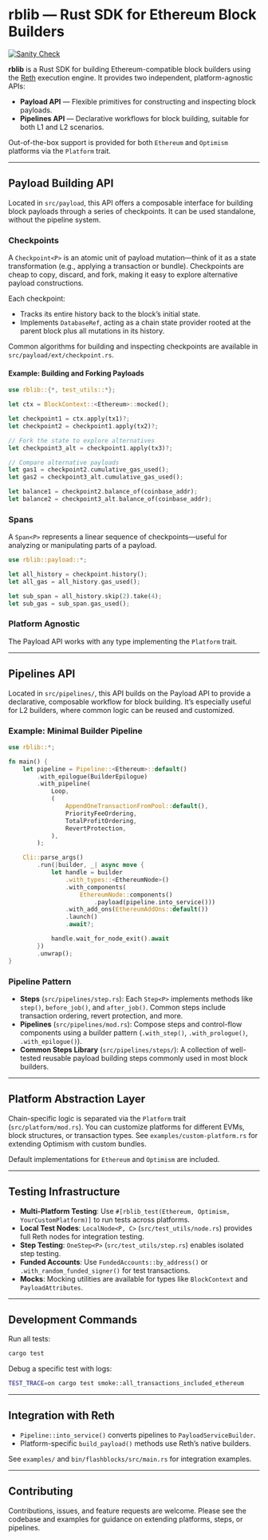 # rblib — Rust SDK for Ethereum Block Builders

[![Sanity Check](https://github.com/flashbots/rblib/actions/workflows/sanity.yaml/badge.svg)](https://github.com/flashbots/rblib/actions/workflows/sanity.yaml)

**rblib** is a Rust SDK for building Ethereum-compatible block builders using the [Reth](https://github.com/paradigmxyz/reth) execution engine. It provides two independent, platform-agnostic APIs:

- **Payload API** — Flexible primitives for constructing and inspecting block payloads.
- **Pipelines API** — Declarative workflows for block building, suitable for both L1 and L2 scenarios.

Out-of-the-box support is provided for both `Ethereum` and `Optimism` platforms via the `Platform` trait.

---

## Payload Building API

Located in `src/payload`, this API offers a composable interface for building block payloads through a series of checkpoints. It can be used standalone, without the pipeline system.

### Checkpoints

A `Checkpoint<P>` is an atomic unit of payload mutation—think of it as a state transformation (e.g., applying a transaction or bundle). Checkpoints are cheap to copy, discard, and fork, making it easy to explore alternative payload constructions.

Each checkpoint:

- Tracks its entire history back to the block’s initial state.
- Implements `DatabaseRef`, acting as a chain state provider rooted at the parent block plus all mutations in its history.

Common algorithms for building and inspecting checkpoints are available in `src/payload/ext/checkpoint.rs`.

#### Example: Building and Forking Payloads

```rust
use rblib::{*, test_utils::*};

let ctx = BlockContext::<Ethereum>::mocked();

let checkpoint1 = ctx.apply(tx1)?;
let checkpoint2 = checkpoint1.apply(tx2)?;

// Fork the state to explore alternatives
let checkpoint3_alt = checkpoint1.apply(tx3)?;

// Compare alternative payloads
let gas1 = checkpoint2.cumulative_gas_used();
let gas2 = checkpoint3_alt.cumulative_gas_used();

let balance1 = checkpoint2.balance_of(coinbase_addr);
let balance2 = checkpoint3_alt.balance_of(coinbase_addr);
```

### Spans

A `Span<P>` represents a linear sequence of checkpoints—useful for analyzing or manipulating parts of a payload.

```rust
use rblib::payload::*;

let all_history = checkpoint.history();
let all_gas = all_history.gas_used();

let sub_span = all_history.skip(2).take(4);
let sub_gas = sub_span.gas_used();
```

### Platform Agnostic

The Payload API works with any type implementing the `Platform` trait.

---

## Pipelines API

Located in `src/pipelines/`, this API builds on the Payload API to provide a declarative, composable workflow for block building. It’s especially useful for L2 builders, where common logic can be reused and customized.

### Example: Minimal Builder Pipeline

```rust
use rblib::*;

fn main() {
    let pipeline = Pipeline::<Ethereum>::default()
        .with_epilogue(BuilderEpilogue)
        .with_pipeline(
            Loop,
            (
                AppendOneTransactionFromPool::default(),
                PriorityFeeOrdering,
                TotalProfitOrdering,
                RevertProtection,
            ),
        );

    Cli::parse_args()
        .run(|builder, _| async move {
            let handle = builder
                .with_types::<EthereumNode>()
                .with_components(
                    EthereumNode::components()
                        .payload(pipeline.into_service()))
                .with_add_ons(EthereumAddOns::default())
                .launch()
                .await?;

            handle.wait_for_node_exit().await
        })
        .unwrap();
}
```

### Pipeline Pattern

- **Steps** (`src/pipelines/step.rs`): Each `Step<P>` implements methods like `step()`, `before_job()`, and `after_job()`. Common steps include transaction ordering, revert protection, and more.
- **Pipelines** (`src/pipelines/mod.rs`): Compose steps and control-flow components using a builder pattern (`.with_step()`, `.with_prologue()`, `.with_epilogue()`).
- **Common Steps Library** (`src/pipelines/steps/`): A collection of well-tested reusable payload building steps commonly used in most block builders.

---

## Platform Abstraction Layer

Chain-specific logic is separated via the `Platform` trait (`src/platform/mod.rs`). You can customize platforms for different EVMs, block structures, or transaction types. See `examples/custom-platform.rs` for extending Optimism with custom bundles.

Default implementations for `Ethereum` and `Optimism` are included.

---

## Testing Infrastructure

- **Multi-Platform Testing**: Use `#[rblib_test(Ethereum, Optimism, YourCustomPlatform)]` to run tests across platforms.
- **Local Test Nodes**: `LocalNode<P, C>` (`src/test_utils/node.rs`) provides full Reth nodes for integration testing.
- **Step Testing**: `OneStep<P>` (`src/test_utils/step.rs`) enables isolated step testing.
- **Funded Accounts**: Use `FundedAccounts::by_address()` or `.with_random_funded_signer()` for test transactions.
- **Mocks**: Mocking utilities are available for types like `BlockContext` and `PayloadAttributes`.

---

## Development Commands

Run all tests:

```bash
cargo test
```

Debug a specific test with logs:

```bash
TEST_TRACE=on cargo test smoke::all_transactions_included_ethereum
```

---

## Integration with Reth

- `Pipeline::into_service()` converts pipelines to `PayloadServiceBuilder`.
- Platform-specific `build_payload()` methods use Reth’s native builders.

See `examples/` and `bin/flashblocks/src/main.rs` for integration examples.

---

## Contributing

Contributions, issues, and feature requests are welcome. Please see the codebase and examples for guidance on extending platforms, steps, or pipelines.
